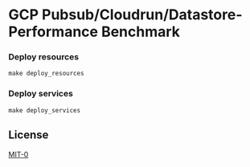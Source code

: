# GCP Pubsub/Cloudrun/Datastore-Performance Benchmark

### Deploy resources
```
make deploy_resources
```

### Deploy services
```
make deploy_services
```

## License

[MIT-0](./license.txt)
